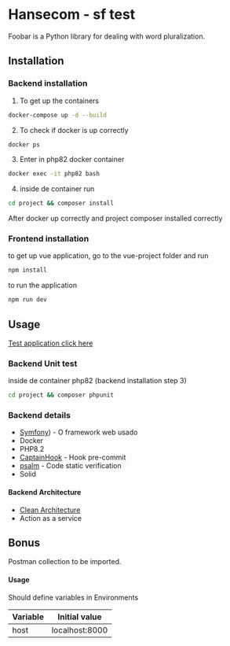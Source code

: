 # Hansecom - sf test


Foobar is a Python library for dealing with word pluralization.

## Installation
### Backend installation
1. To get up the containers

```bash
docker-compose up -d --build
```
2. To check if docker is up correctly

```bash
docker ps
```
3. Enter in php82 docker container

```bash
docker exec -it php82 bash
```
4. inside de container run 

```bash
cd project && composer install
```
After docker up correctly and project composer installed correctly

### Frontend installation

to get up vue application, go to the vue-project folder and run

```bash
npm install
```

to run the application 
```bash
npm run dev
```


## Usage 

[Test application click here](http://127.0.0.1:5173/)

### Backend Unit test 

inside de container php82 (backend installation step 3)

```bash
cd project && composer phpunit
```

### Backend details
* [Symfony](https://symfony.com/releases/6.3)) - O framework web usado
* Docker
* PHP8.2
* [CaptainHook](https://github.com/captainhookphp/captainhook) - Hook pre-commit
* [psalm](https://psalm.dev/) - Code static verification
* Solid

#### Backend Architecture
- [Clean Architecture](https://blog.cleancoder.com/uncle-bob/2012/08/13/the-clean-architecture.html)
- Action as a service


## Bonus

Postman collection to be imported.

#### Usage

Should define variables in Environments

| Variable | Initial value  |
|----------|----------------|
| host     | localhost:8000 |


